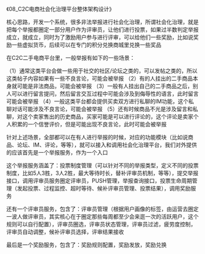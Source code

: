 
《08_C2C电商社会化治理平台整体架构设计》

核心思路，开发一个系统，很多非法举报进行社会化治理，所谓社会化治理，就是把每个举报都圈定一部分用户作为评审员，让他们进行投票，如果过半数判定举报成立，就成立，同时为了激励用户参与进行评审，可以给他们一些奖励，比如说奖励一些虚拟货币，后续可以在专门的积分兑换商城里兑换一些奖品


在C2C二手电商平台里，一般举报有如下的一些场景：

（1）通常这类平台会做一些用于社交的社区/论坛之类的，可以发帖之类的，所以这类帖子内容如果有一些不良言论，可能会被举报
（2）有的人挂出的二手商品本身就可能是非法商品，可能会被举报
（3）一般有人挂出自己的二手商品之后，别人可以进行留言提问，然后留言交互过程中可能会涉及到侮辱性的语言，此时留言可能会被举报
（4）一般这类平台都会提供买卖双方进行私聊的IM功能，这个私聊对话可能涉及不良言论，可能会被举报
（5）还有时候商品不光是涉及留言和私聊，对这个卖家售出的历史商品，买家可能是可以进行评论的，这个评论是卖家个人积累的一个信誉评价，但是可能出现不良言论，此时可能会被举报


针对上述场景，全部都可以在有人进行举报的时候，对应的功能模块（比如说商品、论坛、IM、评论，等等），就可以接入和调用社会化治理平台，我们对外提供的应该首先是一个举报服务，作为一个入口

这个举报服务涵盖了：投票制度管理（可以针对不同的举报类型，定义不同的投票制度，比如5人3胜，3人2胜，最大等待时长，替补评审员机制，等等），提交举报接口，调用评审员服务圈定评审员，PUSH管理，举报查询接口，投票生命周期管理（发起投票、过程监控、超时等待、候补评审员管理、投票结果），调用奖励服务

还有一个评审员服务，包含了：评审员管理（根据用户画像的标签，由运营去圈定一波人做评审员，其实核心在于圈定那些每周都至少会来逛一次的活跃用户，这个规则可以自行配置），评审员圈选，评审员状态管理，评审员过滤，疲劳度控制，评审员自动调整，候补评审员选择，评审结果接收

最后是一个奖励服务，包含了：奖励规则配置，奖励发放，奖励兑换

